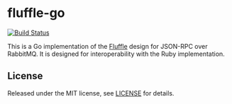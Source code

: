 # fluffle-go

[![Build Status](https://travis-ci.org/Everlane/fluffle-go.svg?branch=master)](https://travis-ci.org/Everlane/fluffle-go)

This is a Go implementation of the [Fluffle][] design for JSON-RPC over RabbitMQ. It is designed for interoperability with the Ruby implementation.

[Fluffle]: https://github.com/Everlane/fluffle

## License

Released under the MIT license, see [LICENSE](LICENSE) for details.
